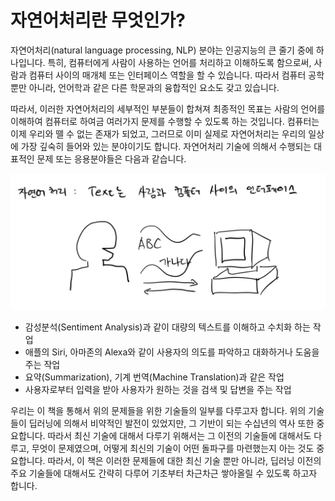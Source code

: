 # 자연어처리란 무엇인가?

자연어처리(natural language processing, NLP) 분야는 인공지능의 큰 줄기 중에 하나입니다. 특히, 컴퓨터에게 사람이 사용하는 언어를 처리하고 이해하도록 함으로써, 사람과 컴퓨터 사이의 매개체 또는 인터페이스 역할을 할 수 있습니다. 따라서 컴퓨터 공학 뿐만 아니라, 언어학과 같은 다른 학문과의 융합적인 요소도 갖고 있습니다.

따라서, 이러한 자연어처리의 세부적인 부분들이 합쳐져 최종적인 목표는 사람의 언어를 이해하여 컴퓨터로 하여금 여러가지 문제를 수행할 수 있도록 하는 것입니다. 컴퓨터는 이제 우리와 뗄 수 없는 존재가 되었고, 그러므로 이미 실제로 자연어처리는 우리의 일상에 가장 깊숙히 들어와 있는 분야이기도 합니다. 자연어처리 기술에 의해서 수행되는 대표적인 문제 또는 응용분야들은 다음과 같습니다.

![텍스트는 사람과 컴퓨터 사이의 가장 훌륭한 인터페이스 입니다.](../assets/01-01-01.png)

- 감성분석(Sentiment Analysis)과 같이 대량의 텍스트를 이해하고 수치화 하는 작업
- 애플의 Siri, 아마존의 Alexa와 같이 사용자의 의도를 파악하고 대화하거나 도움을 주는 작업
- 요약(Summarization), 기계 번역(Machine Translation)과 같은 작업
- 사용자로부터 입력을 받아 사용자가 원하는 것을 검색 및 답변을 주는 작업

우리는 이 책을 통해서 위의 문제들을 위한 기술들의 일부를 다루고자 합니다. 위의 기술들이 딥러닝에 의해서 비약적인 발전이 있었지만, 그 기반이 되는 수십년의 역사 또한 중요합니다. 따라서 최신 기술에 대해서 다루기 위해서는 그 이전의 기술들에 대해서도 다루고, 무엇이 문제였으며, 어떻게 최신의 기술이 어떤 돌파구를 마련했는지 아는 것도 중요합니다. 따라서, 이 책은 이러한 문제들에 대한 최신 기술 뿐만 아니라, 딥러닝 이전의 주요 기술들에 대해서도 간략히 다루어 기초부터 차근차근 쌓아올릴 수 있도록 하고자 합니다.

